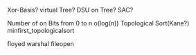 
Xor-Basis?
virtual Tree?
DSU on Tree?
SAC?

Number of on Bits from 0 to n o(log(n)) 
Topological Sort(Kane?)
minfirst_topologicalsort

floyed warshal
fileopen




